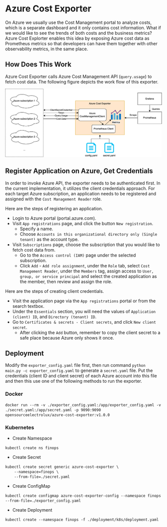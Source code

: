 # Azure Cost Exporter

On Azure we usually use the Cost Management portal to analyze costs, which is a separate dashboard and it only contains cost information. What if we would like to see the trends of both costs and the business metrics? Azure Cost Explorter enables this idea by exposing Azure cost data as Prometheus metrics so that developers can have them together with other observability metrics, in the same place.

## How Does This Work

Azure Cost Exporter calls Azure Cost Management API (`query.usage`) to fetch cost data. The following figure depicts the work flow of this exporter.

![azure-cost-exporter-design](doc/images/azure-cost-exporter-design.png)

## Register Application on Azure, Get Credentials

In order to invoke Azure API, the exporter needs to be authenticated first. In the current implementation, it utilizes the client credentials approach. For each target Azure subscription, an application needs to be registered and assigned with the `Cost Management Reader` role.

Here are the steps of registering an application.

- Login to Azure portal (portal.azure.com).
- Visit `App registrations` page, and click the button `New registration`.
  - Specify a name.
  - Choose `Accounts in this organizational directory only (Single tenant)` as the account type.
- Visit `Subscriptions` page, choose the subscription that you would like to fetch cost data from.
  - Go to the `Access control (IAM)` page under the selected subscription.
  - Click `Add` - `Add role assignment`, under the `Role` tab, select `Cost Management Reader`, under the `Members` tag, assign access to `User, group, or service principal` and select the created application as the member, then review and assign the role.

Here are the steps of creating client credentials.

- Visit the application page via the `App registrations` portal or from the search textbox.
- Under the `Essentials` section, you will need the values of `Application (client) ID`, and `Directory (tenant) ID`.
- Go to `Certificates & secrets - Client secrets`, and click `New client secret`.
  - After clicking the `Add` button, remember to copy the client secret to a safe place because Azure only shows it once.

## Deployment

Modify the `exporter_config.yaml` file first, then run command `python main.py -c exporter_config.yaml` to generate a `secret.yaml` file. Put the credentials (client ID and client secret) of each Azure account into this file and then this use one of the following methods to run the exporter.

### Docker

```
docker run --rm -v ./exporter_config.yaml:/app/exporter_config.yaml -v ./secret.yaml:/app/secret.yaml -p 9090:9090 opensourceelectrolux/azure-cost-exporter:v1.0.0
```

### Kubernetes

- Create Namespace
```
kubectl create ns finops
```

- Create Secret
```
kubectl create secret generic azure-cost-exporter \
    --namespace=finops \
    --from-file=./secret.yaml
```

- Create ConfigMap
```
kubectl create configmap azure-cost-exporter-config --namespace finops --from-file=./exporter_config.yaml
```

- Create Deployment
```
kubectl create --namespace finops -f ./deployment/k8s/deployment.yaml
```